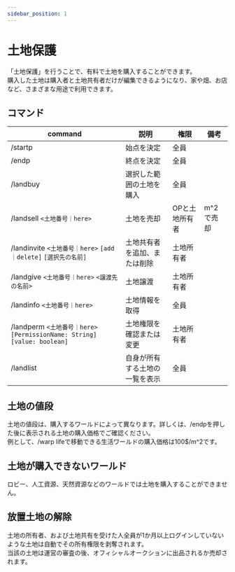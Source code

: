 ```yaml
---
sidebar_position: 1
---
```


# 土地保護

「土地保護」を行うことで、有料で土地を購入することができます。  
購入した土地は購入者と土地共有者だけが編集できるようになり、家や畑、お店など、さまざまな用途で利用できます。  

## コマンド

| command | 説明 | 権限 | 備考 |
| ---- | ---- | ---- | ---- |
| /startp | 始点を決定 | 全員 | |
| /endp | 終点を決定 | 全員 | |
| /landbuy | 選択した範囲の土地を購入 | 全員 | |
| /landsell `<土地番号｜here>` | 土地を売却 | OPと土地所有者 | m^2で売却 |
| /landinvite `<土地番号｜here>` `[add｜delete]` `[選択先の名前]` | 土地共有者を追加、または削除 | 土地所有者 | |
| /landgive `<土地番号｜here>` `<譲渡先の名前>` | 土地譲渡 | 土地所有者 | |
| /landinfo `<土地番号｜here>` | 土地情報を取得 | 全員　| |
| /landperm `<土地番号｜here>` `[PermissionName: String]`  `[value: boolean]` | 土地権限を確認または変更 | 土地所有者 |  |
| /landlist | 自身が所有する土地の一覧を表示 | 全員 | |

## 土地の値段

土地の値段は、購入するワールドによって異なります。詳しくは、/endpを押した後に表示される土地の購入価格でご確認ください。  
例として、/warp lifeで移動できる生活ワールドの購入価格は100$/m^2です。

## 土地が購入できないワールド

ロビー、人工資源、天然資源などのワールドでは土地を購入することができません。

## 放置土地の解除

土地の所有者、および土地共有を受けた人全員が1か月以上ログインしていないような土地は自動でその所有権限を剥奪されます。  
当該の土地は運営の審査の後、オフィシャルオークションに出品されるか売却されます。
